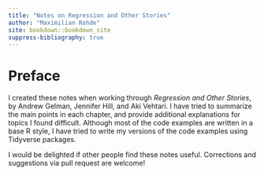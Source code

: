 ```yaml
---
title: "Notes on Regression and Other Stories"
author: "Maximilian Rohde"
site: bookdown::bookdown_site
suppress-bibliography: true
---
```


# Preface

I created these notes when working through *Regression and Other Stories*, by Andrew Gelman, Jennifer Hill, and Aki Vehtari. I have tried to summarize the main points in each chapter, and provide additional explanations for topics I found difficult. Although most of the code examples are written in a base R style, I have tried to write my versions of the code examples using Tidyverse packages.

I would be delighted if other people find these notes useful. Corrections and suggestions via pull request are welcome! 

